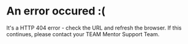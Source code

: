 # An error occured :(
It's a HTTP 404 error - check the URL and refresh the browser. If this continues, please contact your TEAM Mentor Support Team.